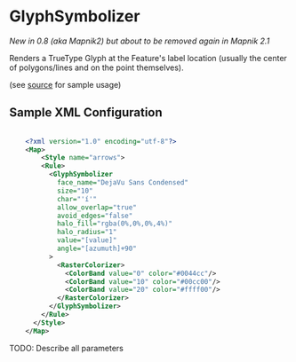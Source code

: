 <!-- Name: GlyphSymbolizer -->
<!-- Version: 3 -->
<!-- Last-Modified: 2011/09/02 09:03:22 -->
<!-- Author: herm -->
# GlyphSymbolizer

*New in 0.8 (aka Mapnik2) but about to be removed again in Mapnik 2.1*

Renders a TrueType Glyph at the Feature's label location (usually the center of polygons/lines and on the point themselves).

(see [source](https://github.com/mapnik/mapnik/blob/master/tests/python_tests/glyph_symbolizer_test.py) for sample usage)


## Sample XML Configuration

```xml
    
    <?xml version="1.0" encoding="utf-8"?>
    <Map>
        <Style name="arrows">
        <Rule>
          <GlyphSymbolizer
            face_name="DejaVu Sans Condensed"
            size="10"
            char="'í'"
            allow_overlap="true"
            avoid_edges="false"
            halo_fill="rgba(0%,0%,0%,4%)"
            halo_radius="1"
            value="[value]"
            angle="[azumuth]+90"
          >
            <RasterColorizer>
              <ColorBand value="0" color="#0044cc"/>
              <ColorBand value="10" color="#00cc00"/>
              <ColorBand value="20" color="#ffff00"/>
            </RasterColorizer>
          </GlyphSymbolizer>
        </Rule>
      </Style>
    </Map>
```

TODO: Describe all parameters